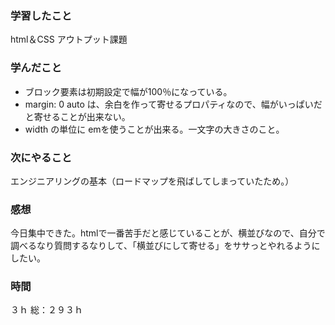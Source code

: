 ### 学習したこと
html＆CSS アウトプット課題
### 学んだこと
- ブロック要素は初期設定で幅が100％になっている。
- margin: 0 auto は、余白を作って寄せるプロパティなので、幅がいっぱいだと寄せることが出来ない。
- width の単位に emを使うことが出来る。一文字の大きさのこと。
### 次にやること
エンジニアリングの基本（ロードマップを飛ばしてしまっていたため。）
### 感想
今日集中できた。htmlで一番苦手だと感じていることが、横並びなので、自分で調べるなり質問するなりして、「横並びにして寄せる」をササっとやれるようにしたい。
### 時間
３ｈ
総：２９３ｈ
